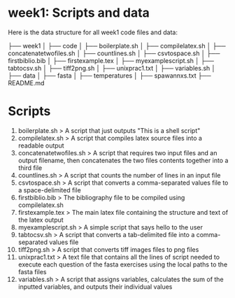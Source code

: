 # week1: Scripts and data

Here is the data structure for all week1 code files and data:

├── week1
│   ├── code
│       ├── boilerplate.sh
│       ├── compilelatex.sh
│       ├── concatenatetwofiles.sh
│       ├── countlines.sh
│       ├── csvtospace.sh
│       ├── firstbiblio.bib
│       ├── firstexample.tex
│       ├── myexamplescript.sh
│       ├── tabtocsv.sh
│       ├── tiff2png.sh
│       ├── unixprac1.txt
│       ├── variables.sh
│   ├── data
│       ├── fasta
│       ├── temperatures
│       ├── spawannxs.txt 
├── README.md

# Scripts
1. boilerplate.sh > A script that just outputs "This is a shell script"
2. compilelatex.sh > A script that compiles latex source files into a readable output
3. concatenatetwofiles.sh > A script that requires two input files and an output filename, then concatenates the two files contents together into a third file
4. countlines.sh > A script that counts the number of lines in an input file
5. csvtospace.sh > A script that converts a comma-separated values file to a space-delimited file
6. firstbiblio.bib > The bibliography file to be compiled using compilelatex.sh
7. firstexample.tex > The main latex file containing the structure and text of the latex output
8. myexamplescript.sh > A simple script that says hello to the user
9. tabtocsv.sh > A script that converts a tab-delimited file into a comma-separated values file
10. tiff2png.sh > A script that converts tiff images files to png files
11. unixprac1.txt > A text file that contains all the lines of script needed to execute each question of the fasta exercises using the local paths to the fasta files
12. variables.sh > A script that assigns variables, calculates the sum of the inputted variables, and outputs their individual values